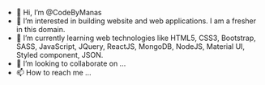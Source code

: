 - 👋 Hi, I’m @CodeByManas
- 👀 I’m interested in building website and web applications. I am a fresher in this domain.
- 🌱 I’m currently learning web technologies like HTML5, CSS3, Bootstrap, SASS, JavaScript, JQuery, ReactJS, MongoDB, NodeJS, Material UI, Styled component, JSON.
- 💞️ I’m looking to collaborate on ...
- 📫 How to reach me ...

<!---
CodeByManas/CodeByManas is a ✨ special ✨ repository because its `README.md` (this file) appears on your GitHub profile.
You can click the Preview link to take a look at your changes.
--->

